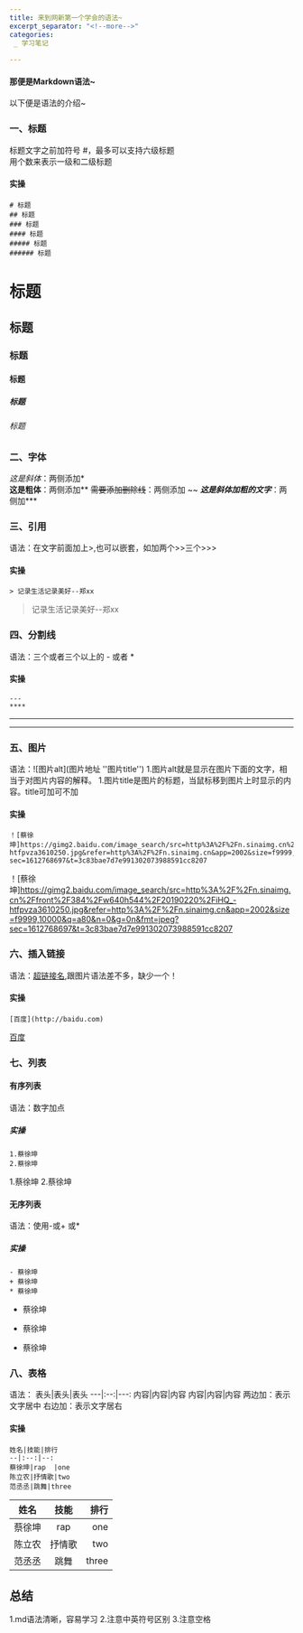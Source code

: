 ```yaml
---
title: 来到网新第一个学会的语法~
excerpt_separator: "<!--more-->"
categories:
 _ 学习笔记
 
---
```


#### 那便是Markdown语法~
<!--more-->

以下便是语法的介绍~  
### 一、标题
标题文字之前加符号 #，最多可以支持六级标题  
用个数来表示一级和二级标题  
#### 实操
```
# 标题
## 标题
### 标题
#### 标题
##### 标题
###### 标题
```
# 标题
## 标题
### 标题
#### 标题
##### 标题
###### 标题
### 二、字体  
*这是斜体*：两侧添加*  
**这是粗体**：两侧添加** 
~~需要添加删除线~~：两侧添加 ~~ 
***这是斜体加粗的文字***：两侧加***
### 三、引用
语法：在文字前面加上>,也可以嵌套，如加两个>>三个>>>
#### 实操
```
> 记录生活记录美好--郑xx
```
>记录生活记录美好--郑xx
### 四、分割线
语法：三个或者三个以上的 - 或者 *
#### 实操
```
---
****
```
---
****
### 五、图片
语法：![图片alt](图片地址 ''图片title'')
1.图片alt就是显示在图片下面的文字，相当于对图片内容的解释。
1.图片title是图片的标题，当鼠标移到图片上时显示的内容。title可加可不加
#### 实操
```
！[蔡徐坤]https://gimg2.baidu.com/image_search/src=http%3A%2F%2Fn.sinaimg.cn%2Ffront%2F384%2Fw640h544%2F20190220%2FiHQ_-htfpvza3610250.jpg&refer=http%3A%2F%2Fn.sinaimg.cn&app=2002&size=f9999,10000&q=a80&n=0&g=0n&fmt=jpeg?sec=1612768697&t=3c83bae7d7e991302073988591cc8207
```
！[蔡徐坤]https://gimg2.baidu.com/image_search/src=http%3A%2F%2Fn.sinaimg.cn%2Ffront%2F384%2Fw640h544%2F20190220%2FiHQ_-htfpvza3610250.jpg&refer=http%3A%2F%2Fn.sinaimg.cn&app=2002&size=f9999,10000&q=a80&n=0&g=0n&fmt=jpeg?sec=1612768697&t=3c83bae7d7e991302073988591cc8207
### 六、插入链接
语法：[超链接名](超链接地址 "超链接title"),跟图片语法差不多，缺少一个！
#### 实操
```
[百度](http://baidu.com)
```
[百度](http://baidu.com)
### 七、列表
#### 有序列表
语法：数字加点
##### 实操
```
1.蔡徐坤
2.蔡徐坤
```
1.蔡徐坤
2.蔡徐坤
#### 无序列表
语法：使用-或+ 或*
##### 实操
```
- 蔡徐坤
+ 蔡徐坤
* 蔡徐坤
```
- 蔡徐坤
+ 蔡徐坤
* 蔡徐坤

### 八、表格
语法：
表头|表头|表头
---|:--:|---:
内容|内容|内容
内容|内容|内容
两边加：表示文字居中
右边加：表示文字居右
#### 实操
```
姓名|技能|排行
--|:--:|--:
蔡徐坤|rap  |one
陈立农|抒情歌|two
范丞丞|跳舞|three
```
姓名|技能|排行
--|:--:|--:
蔡徐坤|rap  |one
陈立农|抒情歌|two
范丞丞|跳舞|three
## 总结
1.md语法清晰，容易学习
2.注意中英符号区别
3.注意空格

